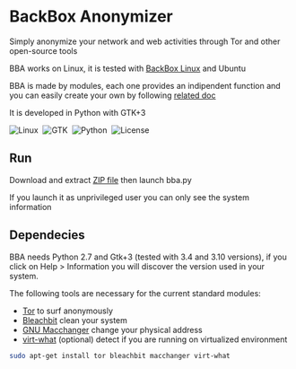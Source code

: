 BackBox Anonymizer
==============

Simply anonymize your network and web activities through Tor and other open-source tools <br />

BBA works on Linux, it is tested with [BackBox Linux](www.backbox.org) and Ubuntu <br />

BBA is made by modules, each one provides an indipendent function and you can easily create your own by following [related doc](doc/Modules.md) <br />


It is developed in Python with GTK+3

![Linux](http://img.shields.io/badge/OS-Linux-blue.svg)&nbsp; 
![GTK](http://img.shields.io/badge/GUI-GTK+3-yellow.svg)&nbsp; 
![Python](http://img.shields.io/badge/Language-Python-green.svg)&nbsp; 
![License](http://img.shields.io/badge/License-GNU_GPL_2.0-red.svg)&nbsp; 

Run
--------------
Download and extract [ZIP file](https://github.com/4nto/bba/archive/master.zip) then launch bba.py

If you launch it as unprivileged user you can only see the system information 

Dependecies
--------------
BBA needs Python 2.7 and Gtk+3 (tested with 3.4 and 3.10 versions), if you click on Help > Information you will discover the version used in your system.<br />

The following tools are necessary for the current standard modules: 

* [Tor](https://www.torproject.org/) to surf anonymously
* [Bleachbit](http://bleachbit.sourceforge.net/) clean your system
* [GNU Macchanger](http://www.gnu.org/software/macchanger/) change your physical address
* [virt-what](http://people.redhat.com/~rjones/virt-what/) (optional) detect if you are running on virtualized environment
```sh
sudo apt-get install tor bleachbit macchanger virt-what 
```

